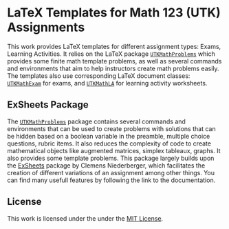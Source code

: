 # LaTeX Templates for Math 123 (UTK) Assignments

This work provides LaTeX templates for different assignment types: Exams, Learning Activities. It relies on the LaTeX package [`UTKMathProblems`](https://github.com/Ameneyro-Research-and-Software/UTKMath-Problems 'LaTeX Math Problems Package') which provides some finite math template problems, as well as several commands and environments that aim to help instructors create math problems easily. The templates also use corresponding LaTeX document classes: [`UTKMathExam`](https://github.com/Ameneyro-Research-and-Software/UTKMath-Exam 'LaTeX Math Exam Document Class') for exams, and [`UTKMathLA`](https://github.com/Ameneyro-Research-and-Software/UTKMath-LA 'LaTeX Math Learning Activity Document Class') for learning activity worksheets.

## ExSheets Package

The [`UTKMathProblems`](https://github.com/Ameneyro-Research-and-Software/UTKMath-Problems 'LaTeX Math Problems Package') package contains several commands and environments that can be used to create problems with solutions that can be hidden based on a boolean variable in the preamble, multiple choice questions, rubric items. It also reduces the complexity of code to create mathematical objects like augmented matrices, simplex tableaux, graphs. It also provides some template problems. This package largely builds upon the [ExSheets](https://ctan.org/pkg/exsheets) package by Clemens Niederberger, which facilitates the creation of different variations of an assignment among other things. You can find many usefull features by following the link to the documentation.

## License
This work is licensed under the under the [MIT License](LICENSE).
